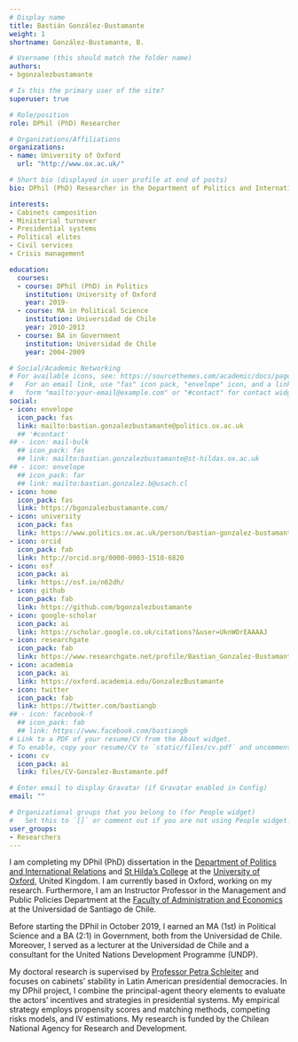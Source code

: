 ```yaml
---
# Display name
title: Bastián González-Bustamante
weight: 1
shortname: González-Bustamante, B.

# Username (this should match the folder name)
authors:
- bgonzalezbustamante

# Is this the primary user of the site?
superuser: true

# Role/position
role: DPhil (PhD) Researcher

# Organizations/Affiliations
organizations:
- name: University of Oxford
  url: "http://www.ox.ac.uk/"

# Short bio (displayed in user profile at end of posts)
bio: DPhil (PhD) Researcher in the Department of Politics and International Relations and St Hilda’s College at the University of Oxford, United Kingdom. Instructor Professor in the Management and Public Policies Department at the Faculty of Administration and Economics at the Universidad de Santiago de Chile.

interests:
- Cabinets composition
- Ministerial turnover
- Presidential systems
- Political elites
- Civil services
- Crisis management

education:
  courses:
  - course: DPhil (PhD) in Politics
    institution: University of Oxford
    year: 2019-
  - course: MA in Political Science
    institution: Universidad de Chile
    year: 2010-2013
  - course: BA in Government
    institution: Universidad de Chile
    year: 2004-2009

# Social/Academic Networking
# For available icons, see: https://sourcethemes.com/academic/docs/page-builder/#icons
#   For an email link, use "fas" icon pack, "envelope" icon, and a link in the
#   form "mailto:your-email@example.com" or "#contact" for contact widget.
social:
- icon: envelope
  icon_pack: fas
  link: mailto:bastian.gonzalezbustamante@politics.ox.ac.uk
  ## '#contact'
## - icon: mail-bulk
  ## icon_pack: fas
  ## link: mailto:bastian.gonzalezbustamante@st-hildas.ox.ac.uk
## - icon: envelope
  ## icon_pack: far
  ## link: mailto:bastian.gonzalez.b@usach.cl
- icon: home
  icon_pack: fas
  link: https://bgonzalezbustamante.com/
- icon: university
  icon_pack: fas
  link: https://www.politics.ox.ac.uk/person/bastian-gonzalez-bustamante
- icon: orcid
  icon_pack: fab
  link: http://orcid.org/0000-0003-1510-6820
- icon: osf
  icon_pack: ai
  link: https://osf.io/n62dh/
- icon: github
  icon_pack: fab
  link: https://github.com/bgonzalezbustamante
- icon: google-scholar
  icon_pack: ai
  link: https://scholar.google.co.uk/citations?&user=UknWOrEAAAAJ
- icon: researchgate
  icon_pack: fab
  link: https://www.researchgate.net/profile/Bastian_Gonzalez-Bustamante
- icon: academia
  icon_pack: ai
  link: https://oxford.academia.edu/GonzalezBustamante
- icon: twitter
  icon_pack: fab
  link: https://twitter.com/bastiangb
## - icon: facebook-f
  ## icon_pack: fab
  ## link: https://www.facebook.com/bastiangb
# Link to a PDF of your resume/CV from the About widget.
# To enable, copy your resume/CV to `static/files/cv.pdf` and uncomment the lines below.
- icon: cv
  icon_pack: ai
  link: files/CV-Gonzalez-Bustamante.pdf

# Enter email to display Gravatar (if Gravatar enabled in Config)
email: ""

# Organizational groups that you belong to (for People widget)
#   Set this to `[]` or comment out if you are not using People widget.
user_groups:
- Researchers
---
```


I am completing my DPhil (PhD) dissertation in the [Department of Politics and International Relations](https://www.politics.ox.ac.uk/) and [St Hilda’s College](https://www.sthildas.ox.ac.uk/) at the [University of Oxford](http://www.ox.ac.uk/), United Kingdom. I am currently based in Oxford, working on my research. Furthermore, I am an Instructor Professor in the Management and Public Policies Department at the [Faculty of Administration and Economics](https://fae.usach.cl/) at the Universidad de Santiago de Chile.

Before starting the DPhil in October 2019, I earned an MA (1st) in Political Science and a BA (2:1) in Government, both from the Universidad de Chile. Moreover, I served as a lecturer at the Universidad de Chile and a consultant for the United Nations Development Programme (UNDP).

My doctoral research is supervised by [Professor Petra Schleiter](https://www.politics.ox.ac.uk/academic-faculty/petra-schleiter.html) and focuses on cabinets’ stability in Latin American presidential democracies. In my DPhil project, I combine the principal-agent theory elements to evaluate the actors’ incentives and strategies in presidential systems. My empirical strategy employs propensity scores and matching methods, competing risks models, and IV estimations. My research is funded by the Chilean National Agency for Research and Development.
